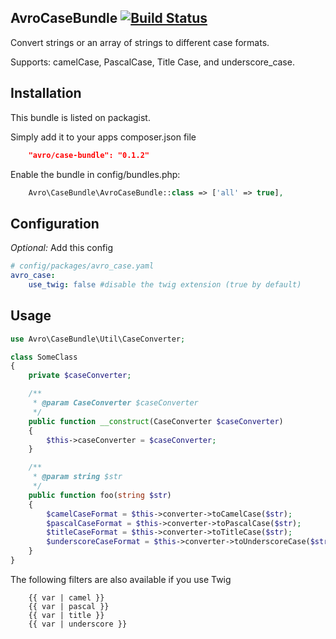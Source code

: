 AvroCaseBundle [![Build Status](https://travis-ci.org/jdewit/AvroCaseBundle.png?branch=master)](https://travis-ci.org/jdewit/AvroCaseBundle)
--------------
Convert strings or an array of strings to different case formats.

Supports: camelCase, PascalCase, Title Case, and underscore_case.

Installation
------------
This bundle is listed on packagist.

Simply add it to your apps composer.json file

```json
    "avro/case-bundle": "0.1.2"
```

Enable the bundle in config/bundles.php:

```php
    Avro\CaseBundle\AvroCaseBundle::class => ['all' => true],
```

Configuration
-------------

*Optional:* Add this config

```yaml
# config/packages/avro_case.yaml
avro_case:
    use_twig: false #disable the twig extension (true by default)
```

Usage
-----
```php
use Avro\CaseBundle\Util\CaseConverter;

class SomeClass
{
    private $caseConverter;

    /**
     * @param CaseConverter $caseConverter
     */
    public function __construct(CaseConverter $caseConverter)
    {
        $this->caseConverter = $caseConverter;
    }

    /**
     * @param string $str
     */
    public function foo(string $str)
    {
        $camelCaseFormat = $this->converter->toCamelCase($str);
        $pascalCaseFormat = $this->converter->toPascalCase($str);
        $titleCaseFormat = $this->converter->toTitleCase($str);
        $underscoreCaseFormat = $this->converter->toUnderscoreCase($str);
    }
}
```

The following filters are also available if you use Twig

```twig
    {{ var | camel }}
    {{ var | pascal }}
    {{ var | title }}
    {{ var | underscore }}
```


